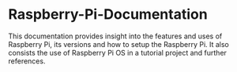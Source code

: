 # Raspberry-Pi-Documentation
This documentation provides insight into the features and uses of Raspberry Pi, its versions and how to setup the Raspberry Pi. It also consists the use of Raspberry Pi OS in a tutorial project and further references.
